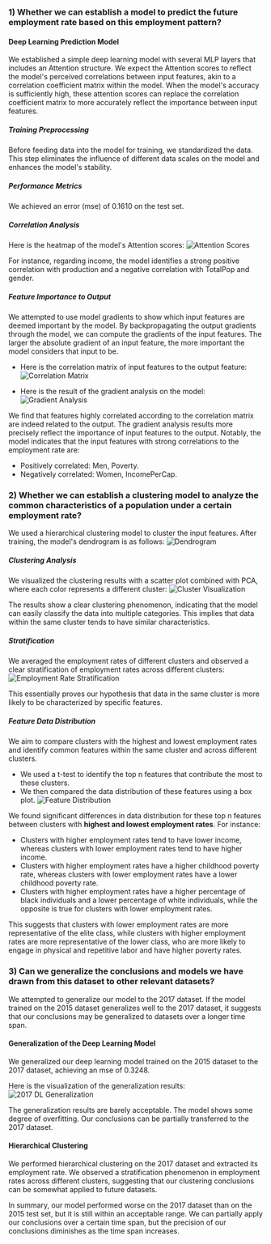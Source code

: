 ### 1) Whether we can establish a model to predict the future employment rate based on this employment pattern?

#### Deep Learning Prediction Model
We established a simple deep learning model with several MLP layers that includes an Attention structure. We expect the Attention scores to reflect the model's perceived correlations between input features, akin to a correlation coefficient matrix within the model. When the model's accuracy is sufficiently high, these attention scores can replace the correlation coefficient matrix to more accurately reflect the importance between input features.

##### Training Preprocessing
Before feeding data into the model for training, we standardized the data. This step eliminates the influence of different data scales on the model and enhances the model's stability.

##### Performance Metrics
We achieved an error (mse) of 0.1610 on the test set.

##### Correlation Analysis
Here is the heatmap of the model's Attention scores:
![Attention Scores](images/attn_score.png)

For instance, regarding income, the model identifies a strong positive correlation with production and a negative correlation with TotalPop and gender.

##### Feature Importance to Output
We attempted to use model gradients to show which input features are deemed important by the model. By backpropagating the output gradients through the model, we can compute the gradients of the input features. The larger the absolute gradient of an input feature, the more important the model considers that input to be.

- Here is the correlation matrix of input features to the output feature:
![Correlation Matrix](images/corr.png)

- Here is the result of the gradient analysis on the model:
![Gradient Analysis](images/grad.png)

We find that features highly correlated according to the correlation matrix are indeed related to the output. The gradient analysis results more precisely reflect the importance of input features to the output. Notably, the model indicates that the input features with strong correlations to the employment rate are:
- Positively correlated: Men, Poverty.
- Negatively correlated: Women, IncomePerCap.

### 2) Whether we can establish a clustering model to analyze the common characteristics of a population under a certain employment rate?

We used a hierarchical clustering model to cluster the input features. After training, the model's dendrogram is as follows:
![Dendrogram](images/tree.png)

##### Clustering Analysis
We visualized the clustering results with a scatter plot combined with PCA, where each color represents a different cluster:
![Cluster Visualization](images/cluster.png)

The results show a clear clustering phenomenon, indicating that the model can easily classify the data into multiple categories. This implies that data within the same cluster tends to have similar characteristics.

##### Stratification
We averaged the employment rates of different clusters and observed a clear stratification of employment rates across different clusters:
![Employment Rate Stratification](images/employ.png)

This essentially proves our hypothesis that data in the same cluster is more likely to be characterized by specific features.

##### Feature Data Distribution
We aim to compare clusters with the highest and lowest employment rates and identify common features within the same cluster and across different clusters.

- We used a t-test to identify the top n features that contribute the most to these clusters.
- We then compared the data distribution of these features using a box plot.
![Feature Distribution](images/distribution.png)

We found significant differences in data distribution for these top n features between clusters with **highest and lowest employment rates**. For instance:
- Clusters with higher employment rates tend to have lower income, whereas clusters with lower employment rates tend to have higher income.
- Clusters with higher employment rates have a higher childhood poverty rate, whereas clusters with lower employment rates have a lower childhood poverty rate.
- Clusters with higher employment rates have a higher percentage of black individuals and a lower percentage of white individuals, while the opposite is true for clusters with lower employment rates.

This suggests that clusters with lower employment rates are more representative of the elite class, while clusters with higher employment rates are more representative of the lower class, who are more likely to engage in physical and repetitive labor and have higher poverty rates.

### 3) Can we generalize the conclusions and models we have drawn from this dataset to other relevant datasets?

We attempted to generalize our model to the 2017 dataset. If the model trained on the 2015 dataset generalizes well to the 2017 dataset, it suggests that our conclusions may be generalized to datasets over a longer time span.

#### Generalization of the Deep Learning Model
We generalized our deep learning model trained on the 2015 dataset to the 2017 dataset, achieving an mse of 0.3248.

Here is the visualization of the generalization results:
![2017 DL Generalization](images/2017DL.png)

The generalization results are barely acceptable. The model shows some degree of overfitting. Our conclusions can be partially transferred to the 2017 dataset.

#### Hierarchical Clustering
We performed hierarchical clustering on the 2017 dataset and extracted its employment rate. We observed a stratification phenomenon in employment rates across different clusters, suggesting that our clustering conclusions can be somewhat applied to future datasets.

In summary, our model performed worse on the 2017 dataset than on the 2015 test set, but it is still within an acceptable range. We can partially apply our conclusions over a certain time span, but the precision of our conclusions diminishes as the time span increases.

